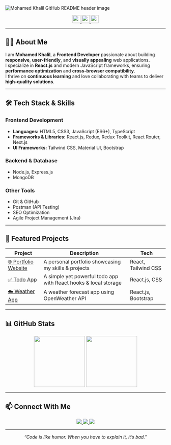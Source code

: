 <img src="https://github.com/Mokkapps/mokkapps/blob/master/header.png" alt="Mohamed Khalil GitHub README header image">

<p align="center">
  <a href="mailto:medo.khalil.01.18@gmail.com">
    <img src="https://img.shields.io/badge/Gmail-D14836?&style=for-the-badge&logo=gmail&logoColor=white" height=25>
  </a>
  <a href="https://www.linkedin.com/in/muhamad-khalil-912529371">
    <img src="https://img.shields.io/badge/LinkedIn-%230077B5.svg?&style=for-the-badge&logo=linkedin&logoColor=white" height=25>
  </a>
  <a href="https://github.com/mohamedkhalil">
    <img src="https://img.shields.io/badge/GitHub-%2312100E.svg?&style=for-the-badge&logo=github&logoColor=white" height=25>
  </a>
</p>

---

## 👨‍💻 About Me

I am **Mohamed Khalil**, a **Frontend Developer** passionate about building **responsive**, **user-friendly**, and **visually appealing** web applications.  
I specialize in **React.js** and modern JavaScript frameworks, ensuring **performance optimization** and **cross-browser compatibility**.  
I thrive on **continuous learning** and love collaborating with teams to deliver **high-quality solutions**.  

---

## 🛠️ Tech Stack & Skills

### **Frontend Development**
- **Languages:** HTML5, CSS3, JavaScript (ES6+), TypeScript
- **Frameworks & Libraries:** React.js, Redux, Redux Toolkit, React Router, Next.js
- **UI Frameworks:** Tailwind CSS, Material UI, Bootstrap

### **Backend & Database**
- Node.js, Express.js
- MongoDB

### **Other Tools**
- Git & GitHub
- Postman (API Testing)
- SEO Optimization
- Agile Project Management (Jira)

---

## 📌 Featured Projects

| Project | Description | Tech |
|--------|------------|------|
| [🌐 Portfolio Website](https://your-portfolio-link.com) | A personal portfolio showcasing my skills & projects | React, Tailwind CSS |
| [✅ Todo App](https://github.com/your-username/todo-app) | A simple yet powerful todo app with React hooks & local storage | React.js, CSS |
| [☁️ Weather App](https://github.com/your-username/weather-app) | A weather forecast app using OpenWeather API | React.js, Bootstrap |

---

## 📊 GitHub Stats

<p align="center">
  <img src="https://github-readme-stats.vercel.app/api?username=mohamedkhalil&show_icons=true&theme=tokyonight" height="160" />
  <img src="https://github-readme-streak-stats.herokuapp.com?user=mohamedkhalil&theme=tokyonight&hide_border=false" height="160" />
</p>

---

## 📫 Connect With Me

<p align="center">
  <a href="mailto:medo.khalil.01.18@gmail.com">
    <img src="https://img.shields.io/badge/Email-D14836?style=for-the-badge&logo=gmail&logoColor=white">
  </a>
  <a href="https://www.linkedin.com/in/muhamad-khalil-912529371">
    <img src="https://img.shields.io/badge/LinkedIn-0077B5?style=for-the-badge&logo=linkedin&logoColor=white">
  </a>
  <a href="https://github.com/mohamedkhalil">
    <img src="https://img.shields.io/badge/GitHub-181717?style=for-the-badge&logo=github&logoColor=white">
  </a>
</p>

---

<div align="center">
  <i>“Code is like humor. When you have to explain it, it’s bad.”</i>
</div>
